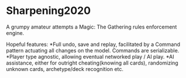 # Sharpening2020
A grumpy amateur attempts a Magic: The Gathering rules enforcement engine.

Hopeful features:
*Full undo, save and replay, facilitated by a Command pattern actuating all changes on the model. Commands are serializable.
*Player type agnostic, allowing eventual networked play / AI play.
*AI assistance, either for outright cheating(knowing all cards), randomizing unknown cards, archetype/deck recognition etc.
